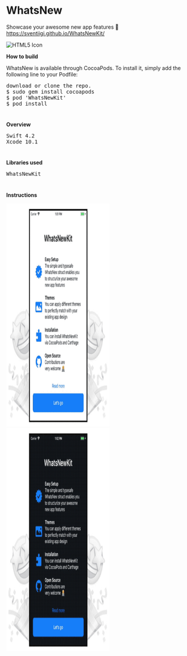# WhatsNew
Showcase your awesome new app features 📱 https://sventiigi.github.io/WhatsNewKit/

<img src="https://raw.githubusercontent.com/SvenTiigi/WhatsNewKit/gh-pages/readMeAssets/WhatsNewKit.gif" alt="HTML5 Icon" width="276" height="598">

<b>How to build</b>
<p>WhatsNew is available through CocoaPods. To install it, simply add the following line to your Podfile:</p>
<pre>
download or clone the repo.
$ sudo gem install cocoapods
$ pod 'WhatsNewKit'
$ pod install
</pre>

<h1></h1>

<b>Overview</b>
<pre>
Swift 4.2
Xcode 10.1
</pre>

<h1></h1>

<b>Libraries used</b>
<pre>
WhatsNewKit
</pre>

<h1></h1>

<b>Instructions</b>

<img src="https://github.com/obadasemary/WhatsNew/blob/master/WhatsNew/Assets.xcassets/Preview/whitePreview.imageset/whitepreview.jpg" alt="HTML5 Icon" width="276" height="598"><img src="https://github.com/obadasemary/WhatsNew/blob/master/WhatsNew/Assets.xcassets/Preview/darkPreview.imageset/darkPreview.jpg" alt="HTML5 Icon" width="276" height="598">



